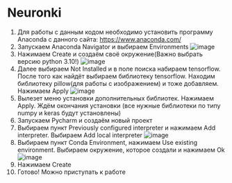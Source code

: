 # Neuronki
1. Для работы с данным кодом необходимо установить программу Anaconda с данного сайта: https://www.anaconda.com/
2. Запускаем Anaconda Navigator и выбираем Environments ![image](https://github.com/pda9/Neuronki/assets/39908010/476b2165-5e99-4879-bc02-fb09b528f765)
3. Нажимаем Create и создаём своё окружение(Важно выбрать версию python 3.10!) ![image](https://github.com/pda9/Neuronki/assets/39908010/002c58d6-2269-4847-b62b-b09a35a9b141)
4. Далее выбираем Not Installed и в поле поиска набираем tensorflow. После того как найдёт выбираем библиотеку tensorflow. Находим библиотеку pillow(для работы с изображением) и тоже добавляем. Нажимаем Apply ![image](https://github.com/pda9/Neuronki/assets/39908010/e5a2fe16-2e55-40a1-a841-052326b9d906)
5. Вылезет меню установки дополнительных библиотек. Нажимаем Apply. Ждём окончания установки (все нужные библиотеки по типу numpy и keras будут установлены)
6. Запускаем Pycharm и создаём новый проект
7. Выбираем пункт Previously configured interpreter и нажимаем Add interpreter. Выбираем Add local interpreter ![image](https://github.com/pda9/Neuronki/assets/39908010/f1a56a3d-4ede-43c2-ba4e-94ecbe84ed03)
8. Выбираем пункт Conda Environment, нажимаем Use existing environment. Выбираем окружение, которое создали и нажимаем Ok ![image](https://github.com/pda9/Neuronki/assets/39908010/01b8e480-20b8-4e7a-aeac-e1041fbab39b)
9. Нажимаем Create
10. Готово! Можно приступать к работе
